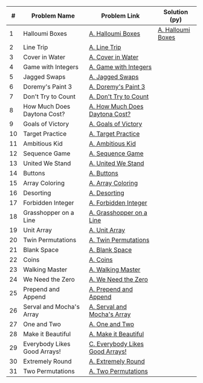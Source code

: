 | # | Problem Name                       | Problem Link                                    | Solution (py)                        |
|---|------------------------------------|-------------------------------------------------|--------------------------------------|
| 1 | Halloumi Boxes                     | [A. Halloumi Boxes](https://codeforces.com/problemset/problem/1903/A) | [A. Halloumi Boxes](https://codeforces.com/contest/1903/submission/249845038) |
| 2 | Line Trip                          | [A. Line Trip](https://codeforces.com/problemset/problem/1901/A) | |
| 3 | Cover in Water                     | [A. Cover in Water](https://codeforces.com/problemset/problem/1900/A) | |
| 4 | Game with Integers                 | [A. Game with Integers](https://codeforces.com/problemset/problem/1899/A) | |
| 5 | Jagged Swaps                       | [A. Jagged Swaps](https://codeforces.com/problemset/problem/1896/A) | |
| 6 | Doremy's Paint 3                   | [A. Doremy's Paint 3](https://codeforces.com/problemset/problem/1890/A) | |
| 7 | Don't Try to Count                 | [A. Don't Try to Count](https://codeforces.com/problemset/problem/1881/A) | |
| 8 | How Much Does Daytona Cost?       | [A. How Much Does Daytona Cost?](https://codeforces.com/problemset/problem/1878/A) | |
| 9 | Goals of Victory                   | [A. Goals of Victory](https://codeforces.com/problemset/problem/1877/A) | |
| 10| Target Practice                    | [A. Target Practice](https://codeforces.com/problemset/problem/1873/C) | |
| 11| Ambitious Kid                      | [A. Ambitious Kid](https://codeforces.com/problemset/problem/1866/A) | |
| 12| Sequence Game                      | [A. Sequence Game](https://codeforces.com/problemset/problem/1862/B) | |
| 13| United We Stand                    | [A. United We Stand](https://codeforces.com/problemset/problem/1859/A) | |
| 14| Buttons                            | [A. Buttons](https://codeforces.com/problemset/problem/1858/A) | |
| 15| Array Coloring                     | [A. Array Coloring](https://codeforces.com/problemset/problem/1857/A) | |
| 16| Desorting                          | [A. Desorting](https://codeforces.com/problemset/problem/1853/A) | |
| 17| Forbidden Integer                  | [A. Forbidden Integer](https://codeforces.com/problemset/problem/1845/A) | |
| 18| Grasshopper on a Line              | [A. Grasshopper on a Line](https://codeforces.com/problemset/problem/1837/A) | |
| 19| Unit Array                         | [A. Unit Array](https://codeforces.com/problemset/problem/1834/A) | |
| 20| Twin Permutations                  | [A. Twin Permutations](https://codeforces.com/problemset/problem/1831/A) | |
| 21| Blank Space                        | [A. Blank Space](https://codeforces.com/problemset/problem/1829/B) | |
| 22| Coins                              | [A. Coins](https://codeforces.com/problemset/problem/1814/A) | |
| 23| Walking Master                     | [A. Walking Master](https://codeforces.com/problemset/problem/1806/A) | |
| 24| We Need the Zero                   | [A. We Need the Zero](https://codeforces.com/problemset/problem/1805/A) | |
| 25| Prepend and Append                 | [A. Prepend and Append](https://codeforces.com/problemset/problem/1791/C) | |
| 26| Serval and Mocha's Array           | [A. Serval and Mocha's Array](https://codeforces.com/problemset/problem/1789/A) | |
| 27| One and Two                        | [A. One and Two](https://codeforces.com/problemset/problem/1788/A) | |
| 28| Make it Beautiful                  | [A. Make it Beautiful](https://codeforces.com/problemset/problem/1783/A) | |
| 29| Everybody Likes Good Arrays!       | [C. Everybody Likes Good Arrays!](https://codeforces.com/problemset/problem/1777/A) | |
| 30| Extremely Round                    | [A. Extremely Round](https://codeforces.com/problemset/problem/1766/A) | |
| 31| Two Permutations                   | [A. Two Permutations](https://codeforces.com/problemset/problem/1761/A) | |
